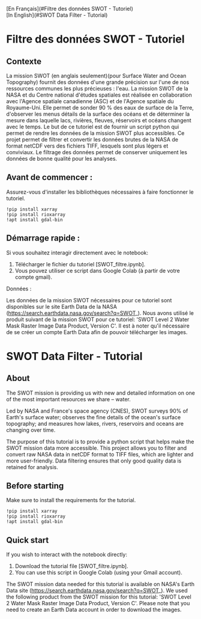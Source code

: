 <p align="center">
    <a href="______________">
    </a>
</p>


[En Français](#Filtre des données SWOT - Tutoriel)  
[In English](#SWOT Data Filter - Tutorial)    

# Filtre des données SWOT - Tutoriel

## Contexte

La mission SWOT (en anglais seulement)(pour Surface Water and Ocean Topography) fournit des données d'une grande précision sur l'une de nos ressources communes les plus précieuses : l'eau.
La mission SWOT de la NASA et du Centre national d'études spatiales est réalisée en collaboration avec l'Agence spatiale canadienne (ASC) et de l'Agence spatiale du Royaume-Uni. Elle permet de sonder 90 % des eaux de surface de la Terre, d'observer les menus détails de la surface des océans et de déterminer la mesure dans laquelle lacs, rivières, fleuves, réservoirs et océans changent avec le temps.
Le but de ce tutoriel est de fournir un script python qui permet de rendre les données de la mission SWOT plus accessibles.  Ce projet permet de filtrer et convertir les données brutes de la NASA de format netCDF vers des fichiers TIFF, lesquels sont plus légers et conviviaux.  Le filtrage des données permet de conserver uniquement les données de bonne qualité pour les analyses.

## Avant de commencer :

Assurez-vous d'installer les bibliothèques nécessaires à faire fonctionner le tutoriel.

```
!pip install xarray
!pip install rioxarray
!apt install gdal-bin
```

## Démarrage rapide : 

Si vous souhaitez interagir directement avec le notebook:

1. Télécharger le fichier du tutoriel [SWOT_filtre.ipynb].
2. Vous pouvez utiliser ce script dans Google Colab (à partir de votre compte gmail).

Données : 

Les données de la mission SWOT nécessaires pour ce tutoriel sont disponibles sur le site Earth Data de la NASA (https://search.earthdata.nasa.gov/search?q=SWOT_). Nous avons utilisé le produit suivant de la mission SWOT pour ce tutoriel: 'SWOT Level 2 Water Mask Raster Image Data Product, Version C'. Il est à noter qu'il nécessaire de se créer un compte Earth Data afin de pouvoir télécharger les images.



# SWOT Data Filter - Tutorial

## About
The SWOT mission is providing us with new and detailed information on one of the most important resources we share – water.

Led by NASA and France's space agency (CNES), SWOT surveys 90% of Earth's surface water; observes the fine details of the ocean's surface topography; and measures how lakes, rivers, reservoirs and oceans are changing over time.

The purpose of this tutorial is to provide a python script that helps make the SWOT mission data more accessible.  This project allows you to filter and convert raw NASA data in netCDF format to TIFF files, which are lighter and more user-friendly. Data filtering ensures that only good quality data is retained for analysis.
 

## Before starting

Make sure to install the requirements for the tutorial.

```
!pip install xarray
!pip install rioxarray
!apt install gdal-bin
```

## Quick start

If you wish to interact with the notebook directly:

1. Download the tutorial file [SWOT_filtre.ipynb].
2. You can use this script in Google Colab (using your Gmail account).

The SWOT mission data needed for this tutorial is available on NASA's Earth Data site (https://search.earthdata.nasa.gov/search?q=SWOT_). We used the following product from the SWOT mission for this tutorial: 'SWOT Level 2 Water Mask Raster Image Data Product, Version C'. Please note that you need to create an Earth Data account in order to download the images.
